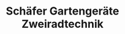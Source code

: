 ---
title: "Schäfer Gartengeräte Zweiradtechnik"
url: /sankt-ingbert/schaefer-gartengeraete-zweiradtechnik/
shop: Motorrad
---